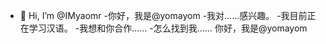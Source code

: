- 👋 Hi, I’m @IMyaomr
-你好，我是@yomayom
-我对……感兴趣。
-我目前正在学习汉语。
-我想和你合作……
-怎么找到我……
你好，我是@yomayom

<!---
移动到页面上的下一个交互元素。趣事：……
Imyomv/imyomv是一个特殊的存储库，因为它的'README.md（这个文件）出现在您的GitHub配置文件中。
--->
